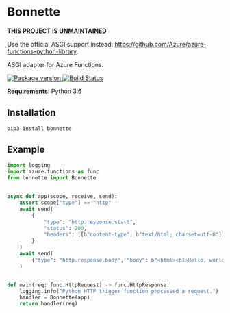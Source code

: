 # Bonnette

**THIS PROJECT IS UNMAINTAINED**

Use the official ASGI support instead: https://github.com/Azure/azure-functions-python-library.

ASGI adapter for Azure Functions.

<a href="https://pypi.org/project/bonnette/">
    <img src="https://badge.fury.io/py/bonnette.svg" alt="Package version">
</a>
<a href="https://travis-ci.org/erm/bonnette">
    <img src="https://travis-ci.org/erm/bonnette.svg?branch=master" alt="Build Status">
</a>

**Requirements**: Python 3.6

## Installation

```shell
pip3 install bonnette
```

## Example

```python
import logging
import azure.functions as func
from bonnette import Bonnette


async def app(scope, receive, send):
    assert scope["type"] == "http"
    await send(
        {
            "type": "http.response.start",
            "status": 200,
            "headers": [[b"content-type", b"text/html; charset=utf-8"]],
        }
    )
    await send(
        {"type": "http.response.body", "body": b"<html><h1>Hello, world!</h1></html>"}
    )


def main(req: func.HttpRequest) -> func.HttpResponse:
    logging.info("Python HTTP trigger function processed a request.")
    handler = Bonnette(app)
    return handler(req)

```
